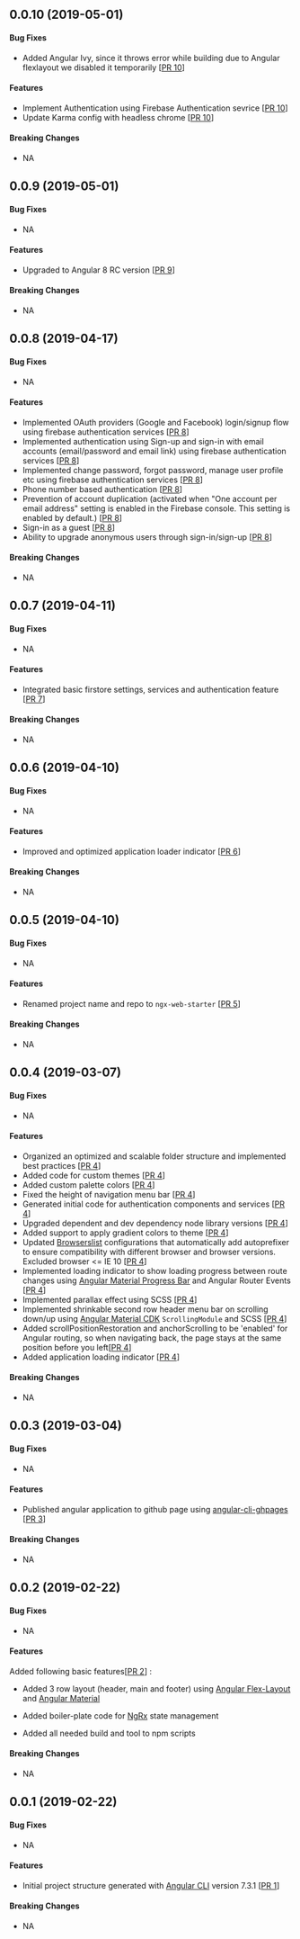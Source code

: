 <a name="v0.0.10"></a>
## 0.0.10 (2019-05-01)

#### Bug Fixes
* Added Angular Ivy, since it throws error while building due to Angular flexlayout we disabled it temporarily [[PR 10](https://github.com/kumaran-is/ngx-web-starter/pull/10)]

#### Features
* Implement Authentication using Firebase Authentication sevrice [[PR 10](https://github.com/kumaran-is/ngx-web-starter/pull/10)]
* Update Karma config with headless chrome [[PR 10](https://github.com/kumaran-is/ngx-web-starter/pull/10)]


#### Breaking Changes
* NA

<a name="v0.0.9"></a>
## 0.0.9 (2019-05-01)

#### Bug Fixes
* NA

#### Features
* Upgraded to Angular 8 RC version [[PR 9](https://github.com/kumaran-is/ngx-web-starter/pull/9)]

#### Breaking Changes
* NA

<a name="v0.0.8"></a>
## 0.0.8 (2019-04-17)

#### Bug Fixes
* NA

#### Features
* Implemented OAuth providers (Google and Facebook) login/signup flow using firebase authentication services [[PR 8](https://github.com/kumaran-is/ngx-web-starter/pull/8)]
* Implemented authentication using Sign-up and sign-in with email accounts (email/password and email link) using firebase authentication services [[PR 8](https://github.com/kumaran-is/ngx-web-starter/pull/8)]
* Implemented change password, forgot password, manage user profile etc using firebase authentication services [[PR 8](https://github.com/kumaran-is/ngx-web-starter/pull/8)]
* Phone number based authentication [[PR 8](https://github.com/kumaran-is/ngx-web-starter/pull/8)]
* Prevention of account duplication (activated when "One account per email address" setting is enabled in the Firebase console. This setting is enabled by default.) [[PR 8](https://github.com/kumaran-is/ngx-web-starter/pull/8)]
* Sign-in as a guest [[PR 8](https://github.com/kumaran-is/ngx-web-starter/pull/8)]
* Ability to upgrade anonymous users through sign-in/sign-up [[PR 8](https://github.com/kumaran-is/ngx-web-starter/pull/8)]

#### Breaking Changes
* NA

<a name="v0.0.7"></a>
## 0.0.7 (2019-04-11)

#### Bug Fixes
* NA

#### Features
* Integrated basic firstore settings, services and  authentication feature [[PR 7](https://github.com/kumaran-is/ngx-web-starter/pull/7)]

#### Breaking Changes
* NA

<a name="v0.0.6"></a>
## 0.0.6 (2019-04-10)

#### Bug Fixes
* NA

#### Features
* Improved and optimized application loader indicator [[PR 6](https://github.com/kumaran-is/ngx-web-starter/pull/6)]

#### Breaking Changes
* NA

<a name="v0.0.5"></a>
## 0.0.5 (2019-04-10)

#### Bug Fixes
* NA

#### Features
* Renamed project name and repo to `ngx-web-starter` [[PR 5](https://github.com/kumaran-is/ngx-web-starter/pull/5)]

#### Breaking Changes
* NA

<a name="v0.0.4"></a>
## 0.0.4 (2019-03-07)

#### Bug Fixes
* NA

#### Features
* Organized an optimized and scalable folder structure and implemented best practices [[PR 4](https://github.com/kumaran-is/ngx-web-starter/pull/4)]
* Added code for custom themes [[PR 4](https://github.com/kumaran-is/ngx-web-starter/pull/4)]
* Added custom palette colors [[PR 4](https://github.com/kumaran-is/ngx-web-starter/pull/4)]
* Fixed the height of navigation menu bar [[PR 4](https://github.com/kumaran-is/ngx-web-starter/pull/4)]
* Generated initial code for authentication components and services [[PR 4](https://github.com/kumaran-is/ngx-web-starter/pull/4)]
* Upgraded dependent and dev dependency node library versions [[PR 4](https://github.com/kumaran-is/ngx-web-starter/pull/4)]
* Added support to apply gradient colors to theme [[PR 4](https://github.com/kumaran-is/ngx-web-starter/pull/4)]
* Updated [Browserslist](./src/browserslist) configurations that automatically add autoprefixer to ensure compatibility with different browser and browser versions. Excluded browser <= IE 10 [[PR 4](https://github.com/kumaran-is/ngx-web-starter/pull/4)]
* Implemented loading indicator to show loading progress between route changes using [Angular Material Progress Bar](https://material.angular.io/components/progress-bar/overview) and Angular Router Events [[PR 4](https://github.com/kumaran-is/ngx-web-starter/pull/4)]
* Implemented parallax effect using SCSS [[PR 4](https://github.com/kumaran-is/ngx-web-starter/pull/4)]
* Implemented shrinkable second row header menu bar on scrolling down/up using [Angular Material CDK](https://material.angular.io/cdk/scrolling/api) `ScrollingModule` and SCSS [[PR 4](https://github.com/kumaran-is/ngx-web-starter/pull/4)]
* Added scrollPositionRestoration and anchorScrolling to be 'enabled' for Angular routing, so when navigating back, the page stays at the same position before you left[[PR 4](https://github.com/kumaran-is/ngx-web-starter/pull/4)]
* Added application loading indicator [[PR 4](https://github.com/kumaran-is/ngx-web-starter/pull/4)]

#### Breaking Changes
* NA

<a name="v0.0.3"></a>
## 0.0.3 (2019-03-04)

#### Bug Fixes
* NA

#### Features
* Published angular application to github page using [angular-cli-ghpages](https://github.com/angular-schule/angular-cli-ghpages) [[PR 3](https://github.com/kumaran-is/ngx-web-starter/pull/3)]

#### Breaking Changes
* NA

<a name="v0.0.2"></a>
## 0.0.2 (2019-02-22)

#### Bug Fixes
* NA

#### Features
Added following basic features[[PR 2](https://github.com/kumaran-is/ngx-web-starter/pull/2)] :

* Added 3 row layout (header, main and footer) using [Angular Flex-Layout](https://github.com/angular/flex-layout) and [Angular Material](https://material.angular.io/)

* Added boiler-plate code for [NgRx](https://ngrx.io/) state management

* Added all needed build and tool to npm scripts

#### Breaking Changes
* NA


<a name="v0.0.1"></a>
## 0.0.1 (2019-02-22)

#### Bug Fixes
* NA

#### Features
* Initial project structure generated  with  [Angular CLI](https://github.com/angular/angular-cli) version 7.3.1 [[PR 1](https://github.com/kumaran-is/ngx-web-starter/pull/1)]

#### Breaking Changes
* NA
